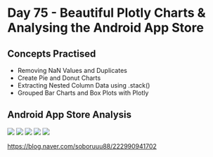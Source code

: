 # Day 75 - Beautiful Plotly Charts & Analysing the Android App Store
## Concepts Practised
- Removing NaN Values and Duplicates
- Create Pie and Donut Charts
- Extracting Nested Column Data using .stack()
- Grouped Bar Charts and Box Plots with Plotly
## Android App Store Analysis
<img src="https://postfiles.pstatic.net/MjAyMzAxMjBfNDcg/MDAxNjc0MjIzNjc3NTMw.w_BByNjCIrW0UXL954K7FBuFnJWevODl_9nw1Frzwlwg.CdX_Uz4w0tI7J4thvX1lCRkwQyJkAbTnaNRxCaot4tcg.PNG.soboruuu88/%EC%8A%A4%ED%81%AC%EB%A6%B0%EC%83%B7_2023-01-20_%EC%98%A4%ED%9B%84_11.07.50.png?type=w773">
<img src="https://postfiles.pstatic.net/MjAyMzAxMjFfODgg/MDAxNjc0MjM0NTAyNDY3.PatRUFgvm7j27GSt3G9eT2Tpre_36wPZI5ubJ68Vp8Ug.0OUdfpTCGG9VVyB732qx_NhownYVIZNzzf6Pm1xyvH4g.PNG.soboruuu88/%EC%8A%A4%ED%81%AC%EB%A6%B0%EC%83%B7_2023-01-21_%EC%98%A4%EC%A0%84_2.08.19.png?type=w773">
<img src="https://postfiles.pstatic.net/MjAyMzAxMjFfMTI4/MDAxNjc0MjM1OTUxMDg4.QYlyyGS94PWA7oaxhQBcBlpiJyYM4oL_eYQ17VEZ1JMg.LoSDyU_pAkJ3bVjHf0HDNZkrwzgsNSoRdg3eXFuuqxkg.PNG.soboruuu88/%EC%8A%A4%ED%81%AC%EB%A6%B0%EC%83%B7_2023-01-21_%EC%98%A4%EC%A0%84_2.32.27.png?type=w773">
<img src="https://blogfiles.pstatic.net/MjAyMzAxMjJfNzUg/MDAxNjc0MzYxMzAxNjI0.gn4BfhkTbeE1st6aqe9n1jtbz5Qk0rX0e1mhk_wkIOog.KgHbAbesF13N2PkzTPRFjV0i9Pa_EgKpZJcD3P9CcPIg.PNG.soboruuu88/%EC%8A%A4%ED%81%AC%EB%A6%B0%EC%83%B7_2023-01-22_%EC%98%A4%ED%9B%84_1.21.38.png?type=w1">
<img src="https://postfiles.pstatic.net/MjAyMzAxMjVfODEg/MDAxNjc0NjA0NjI2MTgx.BCiOh0mqdJssUO_N8In03BJIqwrDe_QdHVKiHuRvPoQg.nczR2Sb0DnQk2Kj2bonyH9jyBeyGWI9hz-2jY85rZPsg.PNG.soboruuu88/2020-10-11_13-20-25-275a5904eaf5ce179f8fc10d1cdb4f2b.png?type=w773">

https://blog.naver.com/soboruuu88/222990941702
